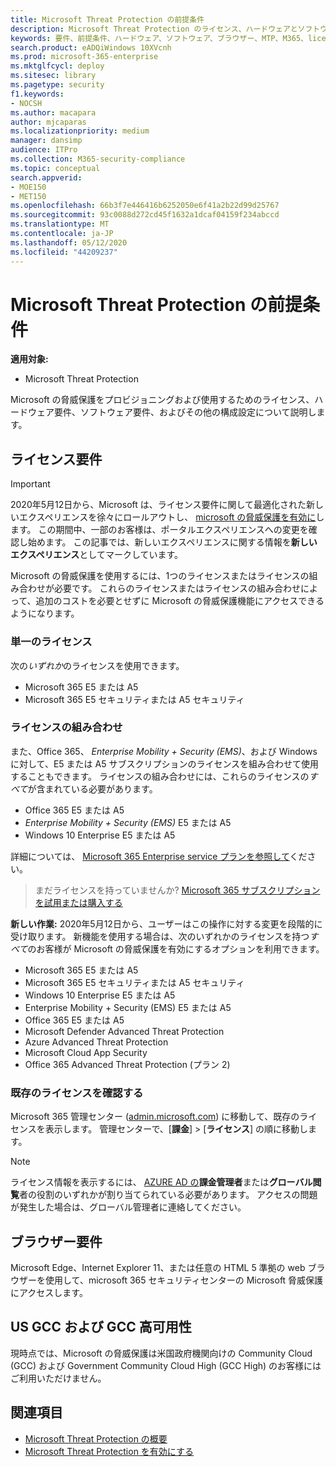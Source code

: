 ```yaml
---
title: Microsoft Threat Protection の前提条件
description: Microsoft Threat Protection のライセンス、ハードウェアとソフトウェアの要件、およびその他の構成設定について学習する
keywords: 要件、前提条件、ハードウェア、ソフトウェア、ブラウザー、MTP、M365、license、E5、A5、EMS、購入
search.product: eADQiWindows 10XVcnh
ms.prod: microsoft-365-enterprise
ms.mktglfcycl: deploy
ms.sitesec: library
ms.pagetype: security
f1.keywords:
- NOCSH
ms.author: macapara
author: mjcaparas
ms.localizationpriority: medium
manager: dansimp
audience: ITPro
ms.collection: M365-security-compliance
ms.topic: conceptual
search.appverid:
- MOE150
- MET150
ms.openlocfilehash: 66b3f7e446416b6252050e6f41a2b22d99d25767
ms.sourcegitcommit: 93c0088d272cd45f1632a1dcaf04159f234abccd
ms.translationtype: MT
ms.contentlocale: ja-JP
ms.lasthandoff: 05/12/2020
ms.locfileid: "44209237"
---
```

# <a name="microsoft-threat-protection-prerequisites"></a>Microsoft Threat Protection の前提条件

**適用対象:**
- Microsoft Threat Protection

Microsoft の脅威保護をプロビジョニングおよび使用するためのライセンス、ハードウェア要件、ソフトウェア要件、およびその他の構成設定について説明します。

## <a name="licensing-requirements"></a>ライセンス要件

>[!IMPORTANT]
>2020年5月12日から、Microsoft は、ライセンス要件に関して最適化された新しいエクスペリエンスを徐々にロールアウトし、 [microsoft の脅威保護を有効に](mtp-enable.md)します。 この期間中、一部のお客様は、ポータルエクスペリエンスへの変更を確認し始めます。 この記事では、新しいエクスペリエンスに関する情報を**新しいエクスペリエンス**としてマークしています。

Microsoft の脅威保護を使用するには、1つのライセンスまたはライセンスの組み合わせが必要です。 これらのライセンスまたはライセンスの組み合わせによって、追加のコストを必要とせずに Microsoft の脅威保護機能にアクセスできるようになります。

### <a name="single-license"></a>単一のライセンス
次の*いずれか*のライセンスを使用できます。

- Microsoft 365 E5 または A5
- Microsoft 365 E5 セキュリティまたは A5 セキュリティ

### <a name="combination-of-licenses"></a>ライセンスの組み合わせ
また、Office 365、 *Enterprise Mobility + Security (EMS)*、および Windows に対して、E5 または A5 サブスクリプションのライセンスを組み合わせて使用することもできます。 ライセンスの組み合わせには、これらのライセンスの*すべて*が含まれている必要があります。

- Office 365 E5 または A5
- *Enterprise Mobility + Security (EMS)* E5 または A5
- Windows 10 Enterprise E5 または A5

詳細については、 [Microsoft 365 Enterprise service プランを参照して](https://www.microsoft.com/licensing/product-licensing/microsoft-365-enterprise)ください。

> まだライセンスを持っていませんか? [Microsoft 365 サブスクリプションを試用または購入する](https://docs.microsoft.com/microsoft-365/commerce/try-or-buy-microsoft-365?view=o365-worldwide)


**新しい作業:** 2020年5月12日から、ユーザーはこの操作に対する変更を段階的に受け取ります。 新機能を使用する場合は、次のいずれかのライセンスを持つ*すべて*のお客様が Microsoft の脅威保護を有効にするオプションを利用できます。

- Microsoft 365 E5 または A5
- Microsoft 365 E5 セキュリティまたは A5 セキュリティ
- Windows 10 Enterprise E5 または A5
- Enterprise Mobility + Security (EMS) E5 または A5 
- Office 365 E5 または A5
- Microsoft Defender Advanced Threat Protection 
- Azure Advanced Threat Protection 
- Microsoft Cloud App Security 
- Office 365 Advanced Threat Protection (プラン 2) 

### <a name="check-your-existing--licenses"></a>既存のライセンスを確認する
Microsoft 365 管理センター ([admin.microsoft.com](https://admin.microsoft.com/)) に移動して、既存のライセンスを表示します。 管理センターで、[**課金**]  >  [**ライセンス**] の順に移動します。

>[!NOTE]
> ライセンス情報を表示するには、 [AZURE AD の](https://docs.microsoft.com/azure/active-directory/users-groups-roles/directory-assign-admin-roles#available-roles)**課金管理者**または**グローバル閲覧**者の役割のいずれかが割り当てられている必要があります。 アクセスの問題が発生した場合は、グローバル管理者に連絡してください。

## <a name="browser-requirements"></a>ブラウザー要件
Microsoft Edge、Internet Explorer 11、または任意の HTML 5 準拠の web ブラウザーを使用して、microsoft 365 セキュリティセンターの Microsoft 脅威保護にアクセスします。

## <a name="us-gcc-and-gcc-high-availability"></a>US GCC および GCC 高可用性
現時点では、Microsoft の脅威保護は米国政府機関向けの Community Cloud (GCC) および Government Community Cloud High (GCC High) のお客様にはご利用いただけません。 

## <a name="related-topics"></a>関連項目
- [Microsoft Threat Protection の概要](microsoft-threat-protection.md)
- [Microsoft Threat Protection を有効にする](mtp-enable.md)
